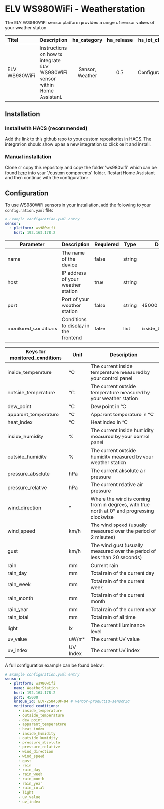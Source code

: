 # ELV WS980WiFi - Weatherstation

The ELV WS980WiFi sensor platform provides a range of sensor values of your weather station

| Titel | Description | ha_category | ha_release | ha_iot_class | ha_domain |
| :--- | :--- | :---: | :---: | :---: | :---: |
| ELV WS980WiFi | Instructions on how to integrate ELV WS980WiFi sensor within Home Assistant. | Sensor, Weather | 0.7 | Configurable | ws980wifi |

## Installation
### Install with HACS (recommended)

Add the link to this github repo to your custom repositories in HACS. The integration should show up as a new integration so click on it and install.

### Manual installation

Clone or copy this repository and copy the folder 'ws980wifi' which can be found [here](https://github.com/eXtgmA/ws980wifi/tree/master/custom_components) into your '/custom components' folder.
Restart Home Assistant and then continue with the configuration:

## Configuration

To use WS980WiFi sensors in your installation, add the following to your `configuration.yaml` file:

```yaml
# Example configuration.yaml entry
sensor:
  - platform: ws980wifi
    host: 192.168.178.2
```
|Parameter            |Description                           |Requiered     |Type           |Default           |
|---------------------|--------------------------------------|--------------|---------------|------------------|
|name                 |The name of the device                |false         |string         |                  |
|host                 |IP address of your weather station    |true          |string         |                  |
|port                 |Port of your weather station          |false         |string         |45000             |
|monitored_conditions |Conditions to display in the frontend |false         |list           |inside_temperature|

|Keys for monitored_conditions |Unit |Description                                                               |
|------------------------------|-----|--------------------------------------------------------------------------|
|inside_temperature   |°C       |The current inside temperature measured by your control panel       |
|outside_temperature  |°C       |The current outside temperature measured by your weather station   |
|dew_point            |°C       |Dew point in °C
|apparent_temperature |°C       |Apparent temperature in °C
|heat_index           |°C       |Heat index in °C
|inside_humidity      |%        |The current inside humidity measured by your control panel
|outside_humidity     |%        |The current outside humidity measured by your weather station
|pressure_absolute    |hPa      |The current absolute air pressure
|pressure_relative    |hPa      |The current relative air pressure
|wind_direction       |°        |Where the wind is coming from in degrees, with true north at 0° and progressing clockwise
|wind_speed           |km/h     |The wind speed (usually measured over the period of 2 minutes)
|gust                 |km/h     |The wind gust (usually measured over the period of less than 20 seconds)
|rain                 |mm       |Current rain
|rain_day             |mm       |Total rain of the current day
|rain_week            |mm       |Total rain of the current week
|rain_month           |mm       |Total rain of the current month
|rain_year            |mm       |Total rain of the current year
|rain_total           |mm       |Total rain of all time
|light                |lx       |The current Illuminance level
|uv_value             |uW/m²    |The current UV value
|uv_index             |UV Index |The current UV index


A full configuration example can be found below:

```yaml
# Example configuration.yaml entry
sensor:
  - platform: ws980wifi
    name: WeatherStation
    host: 192.168.178.2
    port: 45000
    unique_id: ELV-2504508-94 # vendor-productid-sensorid
    monitored_conditions:
      - inside_temperature
      - outside_temperature
      - dew_point
      - apparent_temperature
      - heat_index
      - inside_humidity
      - outside_humidity
      - pressure_absolute
      - pressure_relative
      - wind_direction
      - wind_speed
      - gust
      - rain
      - rain_day
      - rain_week
      - rain_month
      - rain_year
      - rain_total
      - light
      - uv_value
      - uv_index
```
